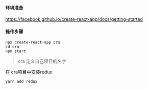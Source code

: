 #### 环境准备
https://facebook.github.io/create-react-app/docs/getting-started

#### 操作步骤
```
npx create-react-app cra
cd cra 
npm start
```
>  cra 定义自己项目的名字


在 cra项目中安装redux
```
yarn add redux
```